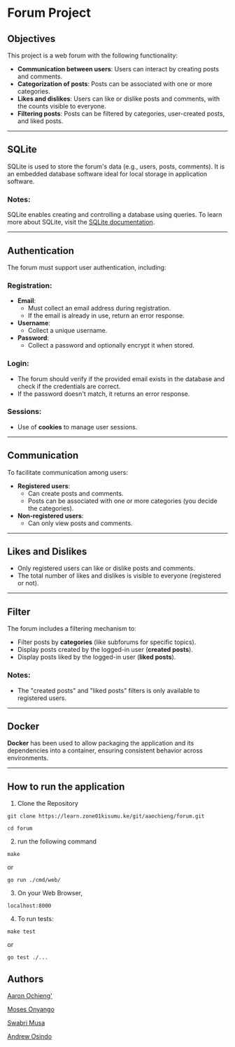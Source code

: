 # Forum Project

## Objectives

This project is a web forum with the following functionality:

- **Communication between users**: Users can interact by creating posts and comments.
- **Categorization of posts**: Posts can be associated with one or more categories.
- **Likes and dislikes**: Users can like or dislike posts and comments, with the counts visible to everyone.
- **Filtering posts**: Posts can be filtered by categories, user-created posts, and liked posts.

---

## SQLite

SQLite is used to store the forum's data (e.g., users, posts, comments). It is an embedded database software ideal for local storage in application software.


### Notes:

SQLite enables creating and controlling a database using queries. To learn more about SQLite, visit the [SQLite documentation](https://sqlite.org/).

---

## Authentication

The forum must support user authentication, including:

### Registration:

- **Email**:
  - Must collect an email address during registration.
  - If the email is already in use, return an error response.
- **Username**:
  - Collect a unique username.
- **Password**:
  - Collect a password and optionally encrypt it when stored.

### Login:

- The forum should verify if the provided email exists in the database and check if the credentials are correct.
- If the password doesn't match, it returns an error response.

### Sessions:

- Use of **cookies** to manage user sessions.

---

## Communication

To facilitate communication among users:

- **Registered users**:
  - Can create posts and comments.
  - Posts can be associated with one or more categories (you decide the categories).
- **Non-registered users**:
  - Can only view posts and comments.

---

## Likes and Dislikes

- Only registered users can like or dislike posts and comments.
- The total number of likes and dislikes is visible to everyone (registered or not).

---

## Filter

The forum includes a filtering mechanism to:

- Filter posts by **categories** (like subforums for specific topics).
- Display posts created by the logged-in user (**created posts**).
- Display posts liked by the logged-in user (**liked posts**).

### Notes:

- The "created posts" and "liked posts" filters is only available to registered users.

---

## Docker

**Docker** has been used to allow packaging the application and its dependencies into a container, ensuring consistent behavior across environments.

---

## How to run the application

1. Clone the Repository
```
git clone https://learn.zone01kisumu.ke/git/aaochieng/forum.git

cd forum
```
2. run the following command

```
make
````
or
```
go run ./cmd/web/
```

3. On your Web Browser,
```
localhost:8000
```
4. To run tests:
```
make test
```
or
```
go test ./...
```

## Authors

[Aaron Ochieng'](https://github.com/Aaron-Ochieng)

[Moses Onyango](https://github.com/moseeh)

[Swabri Musa](https://github.com/skanenje)

[Andrew Osindo](https://github.com/andyosyndoh)